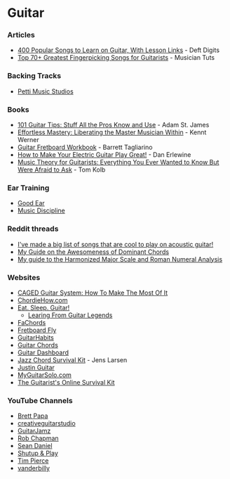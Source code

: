 # Guitar

### Articles

* [400 Popular Songs to Learn on Guitar, With Lesson Links](https://deftdigits.com/2015/05/08/400-popular-songs-to-learn-on-guitar-with-lesson-links/) - Deft Digits
* [Top 70+ Greatest Fingerpicking Songs for Guitarists](https://musiciantuts.com/fingerpicking-songs/) - Musician Tuts

### Backing Tracks

* [Petti Music Studios](https://www.youtube.com/c/PettiBackingTracks/videos)

### Books

* [101 Guitar Tips: Stuff All the Pros Know and Use](https://smile.amazon.co.uk/dp/0634053418/) - Adam St. James
* [Effortless Mastery: Liberating the Master Musician Within](https://smile.amazon.co.uk/Effortless-Mastery-Liberating-Master-Musician/dp/156224003X/) - Kennt Werner
* [Guitar Fretboard Workbook](https://smile.amazon.co.uk/dp/0634049011) - Barrett Tagliarino
* [How to Make Your Electric Guitar Play Great!](https://smile.amazon.co.uk/Make-Your-Electric-Guitar-Great/dp/0879309989) - Dan Erlewine
* [Music Theory for Guitarists: Everything You Ever Wanted to Know But Were Afraid to Ask](https://smile.amazon.co.uk/dp/B00M0DCMEC) - Tom Kolb

### Ear Training

* [Good Ear](https://www.good-ear.com/)
* [Music Discipline](https://musicdiscipline.com/)

### Reddit threads

* [I've made a big list of songs that are cool to play on acoustic guitar!](https://www.reddit.com/r/Guitar/comments/1ypqus/ive\_made\_a\_big\_list\_of\_songs\_that\_are\_cool\_to/)
* [My Guide on the Awesomeness of Dominant Chords](https://www.reddit.com/r/Guitar/comments/1xzfz9/music\_theory\_my\_guide\_on\_the\_awesomeness\_of/)
* [My guide to the Harmonized Major Scale and Roman Numeral Analysis](https://www.reddit.com/r/Guitar/comments/1p9bsj/my\_guide\_to\_the\_harmonized\_major\_scale\_and\_roman/)

### Websites

* [CAGED Guitar System: How To Make The Most Of It](https://www.cagedguitarsystem.net/)
* [ChordieHow.com](https://chordiehow.com/)
* [Eat. Sleep. Guitar!](https://eatsleepguitar.com/)
  * [Learing From Guitar Legends](https://eatsleepguitar.com/guitar-legends/)
* [FaChords](https://www.fachords.com/start-here/)
* [Fretboard Fly](https://www.fretboardfly.com/)
* [GuitarHabits](https://www.guitarhabits.com/)
* [Guitar Chords](https://www.all-guitar-chords.com/)
* [Guitar Dashboard](https://guitardashboard.com/)
* [Jazz Chord Survival Kit](https://jenslarsen.nl/jazz-chord-survival-kit/) - Jens Larsen
* [Justin Guitar](https://www.justinguitar.com/)
* [MyGuitarSolo.com](http://www.myguitarsolo.com/)
* [The Guitarist's Online Survival Kit](https://gosk.com/)

### YouTube Channels

* [Brett Papa](https://www.youtube.com/c/BrettPapa/videos)
* [creativeguitarstudio](https://www.youtube.com/c/creativeguitarstudio/videos)
* [GuitarJamz](https://www.youtube.com/user/martyzsongs/videos)
* [Rob Chapman](https://www.youtube.com/user/RobChappers/videos)
* [Sean Daniel](https://www.youtube.com/c/seandaniel23/playlists)
* [Shutup & Play](https://www.youtube.com/c/ShutupPlayGuitarTutorials/videos)
* [Tim Pierce](https://www.youtube.com/c/timpierceguitar/videos)
* [vanderbilly](https://www.youtube.com/c/vanderbilly/videos)
